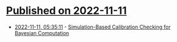 # [Published on 2022-11-11](index.md)

* [2022-11-11, 05:35:11](https://news.ycombinator.com/item?id=33557639) - [Simulation-Based Calibration Checking for Bayesian Computation](https://arxiv.org/abs/2211.02383)
